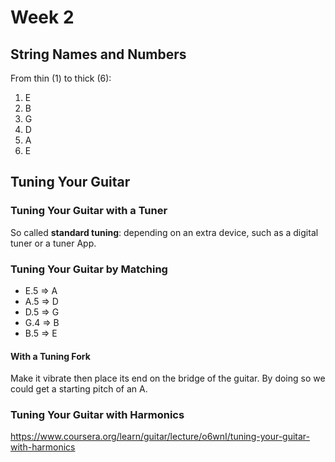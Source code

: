 # Week 2

## String Names and Numbers

From thin (1) to thick (6):

1. E
2. B
3. G
4. D
5. A
6. E

## Tuning Your Guitar

### Tuning Your Guitar with a Tuner

So called **standard tuning**: depending on an extra device, such as a digital
tuner or a tuner App.

### Tuning Your Guitar by Matching

* E.5 => A
* A.5 => D
* D.5 => G
* G.4 => B
* B.5 => E

#### With a Tuning Fork

Make it vibrate then place its end on the bridge of the guitar. By doing so we
could get a starting pitch of an A.

### Tuning Your Guitar with Harmonics

https://www.coursera.org/learn/guitar/lecture/o6wnI/tuning-your-guitar-with-harmonics
